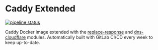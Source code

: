# Caddy Extended

[![pipeline status](https://gitlab.com/98WuG/caddy-extended/badges/master/pipeline.svg)](https://gitlab.com/98WuG/caddy-extended/-/commits/master)

Caddy Docker image extended with the [replace-response](https://github.com/caddyserver/replace-response) and [dns-cloudflare](https://github.com/caddy-dns/cloudflare) modules. Automatically built with GitLab CI/CD every week to keep up-to-date.
